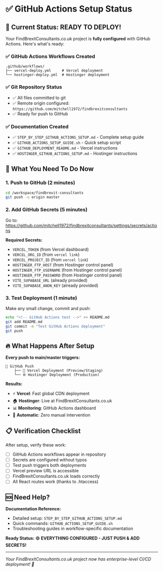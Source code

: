 # ✅ GitHub Actions Setup Status

## 🎯 Current Status: READY TO DEPLOY!

Your FindBrexitConsultants.co.uk project is **fully configured** with GitHub Actions. Here's what's ready:

### ✅ GitHub Actions Workflows Created
```
.github/workflows/
├── vercel-deploy.yml     # Vercel deployment
└── hostinger-deploy.yml  # Hostinger deployment
```

### ✅ Git Repository Status
- ✅ All files committed to git
- ✅ Remote origin configured: `https://github.com/mitchell1972/findbrexitconsultants`
- ✅ Ready for push to GitHub

### ✅ Documentation Created
- ✅ `STEP_BY_STEP_GITHUB_ACTIONS_SETUP.md` - Complete setup guide
- ✅ `GITHUB_ACTIONS_SETUP_GUIDE.sh` - Quick setup script
- ✅ `GITHUB_DEPLOYMENT_README.md` - Vercel instructions
- ✅ `HOSTINGER_GITHUB_ACTIONS_SETUP.md` - Hostinger instructions

## 🚀 What You Need To Do Now

### 1. Push to GitHub (2 minutes)
```bash
cd /workspace/findbrexit-consultants
git push -u origin master
```

### 2. Add GitHub Secrets (5 minutes)
Go to: https://github.com/mitchell1972/findbrexitconsultants/settings/secrets/actions

**Required Secrets:**
- `VERCEL_TOKEN` (from Vercel dashboard)
- `VERCEL_ORG_ID` (from `vercel link`)
- `VERCEL_PROJECT_ID` (from `vercel link`) 
- `HOSTINGER_FTP_HOST` (from Hostinger control panel)
- `HOSTINGER_FTP_USERNAME` (from Hostinger control panel)
- `HOSTINGER_FTP_PASSWORD` (from Hostinger control panel)
- `VITE_SUPABASE_URL` (already provided)
- `VITE_SUPABASE_ANON_KEY` (already provided)

### 3. Test Deployment (1 minute)
Make any small change, commit and push:
```bash
echo "<!-- GitHub Actions test -->" >> README.md
git add README.md
git commit -m "Test GitHub Actions deployment"
git push
```

## 🔥 What Happens After Setup

**Every push to main/master triggers:**

```
🔄 GitHub Push
    ├── 🚀 Vercel Deployment (Preview/Staging)
    └── 🌐 Hostinger Deployment (Production)
```

**Results:**
- ⚡ **Vercel**: Fast global CDN deployment
- 🏠 **Hostinger**: Live at FindBrexitConsultants.co.uk
- 📊 **Monitoring**: GitHub Actions dashboard
- 🔄 **Automatic**: Zero manual intervention

## 📋 Verification Checklist

After setup, verify these work:
- [ ] GitHub Actions workflows appear in repository
- [ ] Secrets are configured without typos
- [ ] Test push triggers both deployments
- [ ] Vercel preview URL is accessible
- [ ] FindBrexitConsultants.co.uk loads correctly
- [ ] All React routes work (thanks to .htaccess)

## 🆘 Need Help?

**Documentation Reference:**
- Detailed setup: `STEP_BY_STEP_GITHUB_ACTIONS_SETUP.md`
- Quick commands: `GITHUB_ACTIONS_SETUP_GUIDE.sh`
- Troubleshooting guides in workflow-specific documentation

**Ready Status:** 🟢 **EVERYTHING CONFIGURED - JUST PUSH & ADD SECRETS!**

---
*Your FindBrexitConsultants.co.uk project now has enterprise-level CI/CD deployment! 🎉*
